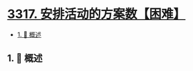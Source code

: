 # [3317. 安排活动的方案数【困难】](https://github.com/tnotesjs/TNotes.leetcode/tree/main/notes/3317.%20%E5%AE%89%E6%8E%92%E6%B4%BB%E5%8A%A8%E7%9A%84%E6%96%B9%E6%A1%88%E6%95%B0%E3%80%90%E5%9B%B0%E9%9A%BE%E3%80%91)

<!-- region:toc -->

- [1. 📝 概述](#1--概述)

<!-- endregion:toc -->

## 1. 📝 概述
